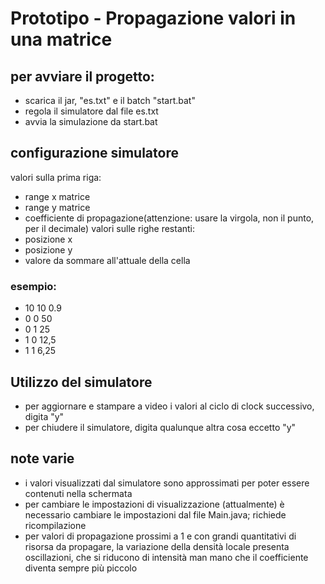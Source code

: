 # Prototipo - Propagazione valori in una matrice

## per avviare il progetto:
- scarica il jar, "es.txt" e il batch "start.bat"
- regola il simulatore dal file es.txt
- avvia la simulazione da start.bat

## configurazione simulatore
valori sulla prima riga:
- range x matrice
- range y matrice
- coefficiente di propagazione(attenzione: usare la virgola, non il punto, per il decimale)
valori sulle righe restanti:
- posizione x
- posizione y
- valore da sommare all'attuale della cella
### esempio:
 - 10 10 0.9
 - 0 0 50
 - 0 1 25
 - 1 0 12,5
 - 1 1 6,25

## Utilizzo del simulatore
- per aggiornare e stampare a video i valori al ciclo di clock successivo, digita "y"
- per chiudere il simulatore, digita qualunque altra cosa eccetto "y"

## note varie
- i valori visualizzati dal simulatore sono approssimati per poter essere contenuti nella schermata
- per cambiare le impostazioni di visualizzazione (attualmente) è necessario cambiare le impostazioni dal file Main.java; richiede ricompilazione
- per valori di propagazione prossimi a 1 e con grandi quantitativi di risorsa da propagare, la variazione della densità locale presenta oscillazioni, che si riducono di intensità man mano che il coefficiente diventa sempre più piccolo
